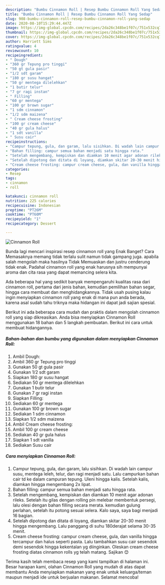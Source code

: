 ```yaml
---
description: "Bumbu Cinnamon Roll | Resep Bumbu Cinnamon Roll Yang Sedap"
title: "Bumbu Cinnamon Roll | Resep Bumbu Cinnamon Roll Yang Sedap"
slug: 908-bumbu-cinnamon-roll-resep-bumbu-cinnamon-roll-yang-sedap
date: 2020-08-10T15:29:44.447Z
image: https://img-global.cpcdn.com/recipes/2da26c348be1f07c/751x532cq70/cinnamon-roll-foto-resep-utama.jpg
thumbnail: https://img-global.cpcdn.com/recipes/2da26c348be1f07c/751x532cq70/cinnamon-roll-foto-resep-utama.jpg
cover: https://img-global.cpcdn.com/recipes/2da26c348be1f07c/751x532cq70/cinnamon-roll-foto-resep-utama.jpg
author: Harriett Sims
ratingvalue: 4
reviewcount: 10
recipeingredient:
- " Dough"
- "360 gr Tepung pro tinggi"
- "50 gt gula pasir"
- "1/2 sdt garam"
- "180 gr susu hangat"
- "50 gr mentega dilelehkan"
- "1 butir telur"
- "7 gr ragi instan"
- " Filling"
- "60 gr mentega"
- "100 gr brown sugar"
- "1 sdm cinnamon"
- "1/2 sdm maizena"
- " Cream cheese frosting"
- "100 gr cream cheese"
- "40 gr gula halus"
- "1 sdt vanilla"
- " Susu cair"
recipeinstructions:
- "Campur tepung, gula, dan garam, lalu sisihkan. Di wadah lain campur susu, mentega leleh, telur, dan ragi menjadi satu. Lalu campurkan bahan cair td ke dalam campuran tepung. Uleni hingga kalis. Setelah kalis, diamkan hingga mengembang 2x lipat."
- "Bahan filling: campur semua bahan menjadi satu hingga rata."
- "Setelah mengembang, kempiskan dan diamkan 10 menit agar adonan rileks. Setelah itu gilas dengan rolling pin melebar membentuk persegi, lalu olesi dengan bahan filling secara merata. kemudian gulung perlahan, setelah itu potong sesuai selera. Kalo saya, saya bagi menjadi 16 bagian."
- "Setelah dipotong dan ditata di loyang, diamkan skitar 20-30 menit hingga mengembang. Lalu panggang di suhu 180derajat selama 30-35 menit."
- "Cream cheese frosting: campur cream cheese, gula, dan vanilla hingga tercampur dan halus seperti pasta. Lalu tambahkan susu cair sesendok demi sesendok hingga kekentalan yg diinginkan. Oleskan cream cheese frosting diatas cinnamon rolls yg telah matang. Sajikan 😊"
categories:
- Resep
tags:
- cinnamon
- roll

katakunci: cinnamon roll 
nutrition: 225 calories
recipecuisine: Indonesian
preptime: "PT26M"
cooktime: "PT60M"
recipeyield: "1"
recipecategory: Dessert

---
```



![Cinnamon Roll](https://img-global.cpcdn.com/recipes/2da26c348be1f07c/751x532cq70/cinnamon-roll-foto-resep-utama.jpg)

Bunda lagi mencari inspirasi resep cinnamon roll yang Enak Banget? Cara Memasaknya memang tidak terlalu sulit namun tidak gampang juga. apabila salah mengolah maka hasilnya Tidak Memuaskan dan justru cenderung tidak enak. Padahal cinnamon roll yang enak harusnya sih mempunyai aroma dan cita rasa yang dapat memancing selera kita.

Ada beberapa hal yang sedikit banyak mempengaruhi kualitas rasa dari cinnamon roll, pertama dari jenis bahan, kemudian pemilihan bahan segar, hingga cara membuat dan menghidangkannya. Tidak usah pusing kalau ingin menyiapkan cinnamon roll yang enak di mana pun anda berada, karena asal sudah tahu triknya maka hidangan ini dapat jadi sajian spesial.




Berikut ini ada beberapa cara mudah dan praktis dalam mengolah cinnamon roll yang siap dikreasikan. Anda bisa menyiapkan Cinnamon Roll menggunakan 18 bahan dan 5 langkah pembuatan. Berikut ini cara untuk membuat hidangannya.

<!--inarticleads1-->

##### Bahan-bahan dan bumbu yang digunakan dalam menyiapkan Cinnamon Roll:

1. Ambil  Dough:
1. Ambil 360 gr Tepung pro tinggi
1. Gunakan 50 gt gula pasir
1. Gunakan 1/2 sdt garam
1. Siapkan 180 gr susu hangat
1. Sediakan 50 gr mentega dilelehkan
1. Gunakan 1 butir telur
1. Gunakan 7 gr ragi instan
1. Siapkan  Filling:
1. Sediakan 60 gr mentega
1. Gunakan 100 gr brown sugar
1. Sediakan 1 sdm cinnamon
1. Siapkan 1/2 sdm maizena
1. Ambil  Cream cheese frosting:
1. Ambil 100 gr cream cheese
1. Sediakan 40 gr gula halus
1. Siapkan 1 sdt vanilla
1. Sediakan  Susu cair




<!--inarticleads2-->

##### Cara menyiapkan Cinnamon Roll:

1. Campur tepung, gula, dan garam, lalu sisihkan. Di wadah lain campur susu, mentega leleh, telur, dan ragi menjadi satu. Lalu campurkan bahan cair td ke dalam campuran tepung. Uleni hingga kalis. Setelah kalis, diamkan hingga mengembang 2x lipat.
1. Bahan filling: campur semua bahan menjadi satu hingga rata.
1. Setelah mengembang, kempiskan dan diamkan 10 menit agar adonan rileks. Setelah itu gilas dengan rolling pin melebar membentuk persegi, lalu olesi dengan bahan filling secara merata. kemudian gulung perlahan, setelah itu potong sesuai selera. Kalo saya, saya bagi menjadi 16 bagian.
1. Setelah dipotong dan ditata di loyang, diamkan skitar 20-30 menit hingga mengembang. Lalu panggang di suhu 180derajat selama 30-35 menit.
1. Cream cheese frosting: campur cream cheese, gula, dan vanilla hingga tercampur dan halus seperti pasta. Lalu tambahkan susu cair sesendok demi sesendok hingga kekentalan yg diinginkan. Oleskan cream cheese frosting diatas cinnamon rolls yg telah matang. Sajikan 😊




Terima kasih telah membaca resep yang kami tampilkan di halaman ini. Besar harapan kami, olahan Cinnamon Roll yang mudah di atas dapat membantu Anda menyiapkan makanan yang enak untuk keluarga/teman maupun menjadi ide untuk berjualan makanan. Selamat mencoba!
